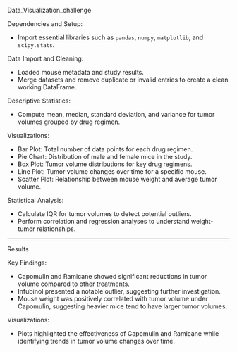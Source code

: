  Data_Visualization_challenge

 Dependencies and Setup:
   - Import essential libraries such as `pandas`, `numpy`, `matplotlib`, and `scipy.stats`.

 Data Import and Cleaning:
   - Loaded mouse metadata and study results.
   - Merge datasets and remove duplicate or invalid entries to create a clean working DataFrame.

 Descriptive Statistics:
   - Compute mean, median, standard deviation, and variance for tumor volumes grouped by drug regimen.

 Visualizations:
   - Bar Plot: Total number of data points for each drug regimen.
   - Pie Chart: Distribution of male and female mice in the study.
   - Box Plot: Tumor volume distributions for key drug regimens.
   - Line Plot: Tumor volume changes over time for a specific mouse.
   - Scatter Plot: Relationship between mouse weight and average tumor volume.

 Statistical Analysis:
   - Calculate IQR for tumor volumes to detect potential outliers.
   - Perform correlation and regression analyses to understand weight-tumor relationships.

---

 Results

 Key Findings:
- Capomulin and Ramicane showed significant reductions in tumor volume compared to other treatments.
- Infubinol presented a notable outlier, suggesting further investigation.
- Mouse weight was positively correlated with tumor volume under Capomulin, suggesting heavier mice tend to have larger tumor volumes.

 Visualizations:
- Plots highlighted the effectiveness of Capomulin and Ramicane while identifying trends in tumor volume changes over time.
